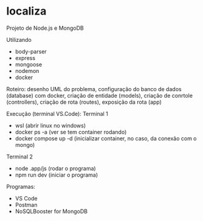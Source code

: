 # localiza

Projeto de Node.js e MongoDB

Utilizando
 - body-parser
 - express
 - mongoose
 - nodemon
 - docker

Roteiro: desenho UML do problema, configuração do banco de dados (database) com docker, criação de entidade (models), criação de conrtole (controllers), criação de rota (routes), exposição da rota (app)

Execução (terminal VS.Code):
Terminal 1
- wsl (abrir linux no windows)
- docker ps -a (ver se tem container rodando)
- docker compose up -d (inicializar container, no caso, da conexão com o mongo)

Terminal 2
- node .app/js (rodar o programa)
- npm run dev (iniciar o programa)

Programas:
- VS Code
- Postman
- NoSQLBooster for MongoDB
